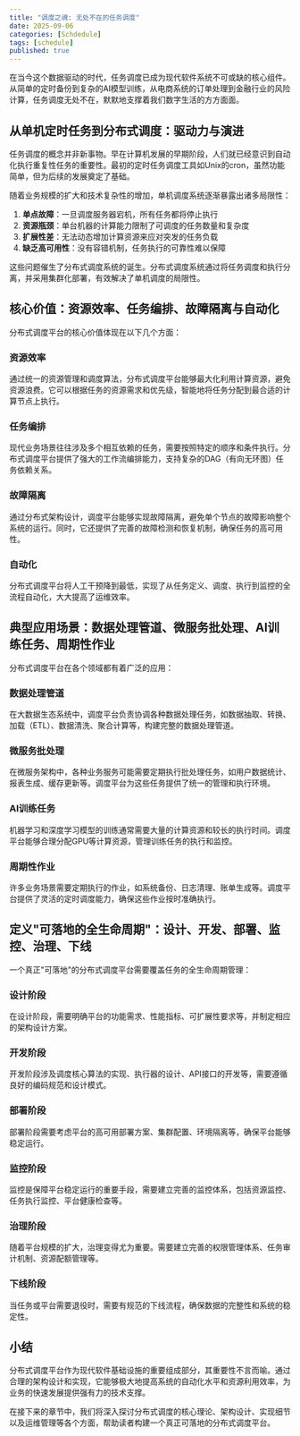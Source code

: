 ```yaml
---
title: "调度之魂: 无处不在的任务调度"
date: 2025-09-06
categories: [Schdedule]
tags: [schedule]
published: true
---
```

在当今这个数据驱动的时代，任务调度已成为现代软件系统不可或缺的核心组件。从简单的定时备份到复杂的AI模型训练，从电商系统的订单处理到金融行业的风险计算，任务调度无处不在，默默地支撑着我们数字生活的方方面面。

## 从单机定时任务到分布式调度：驱动力与演进

任务调度的概念并非新事物。早在计算机发展的早期阶段，人们就已经意识到自动化执行重复性任务的重要性。最初的定时任务调度工具如Unix的cron，虽然功能简单，但为后续的发展奠定了基础。

随着业务规模的扩大和技术复杂性的增加，单机调度系统逐渐暴露出诸多局限性：

1. **单点故障**：一旦调度服务器宕机，所有任务都将停止执行
2. **资源瓶颈**：单台机器的计算能力限制了可调度的任务数量和复杂度
3. **扩展性差**：无法动态增加计算资源来应对突发的任务负载
4. **缺乏高可用性**：没有容错机制，任务执行的可靠性难以保障

这些问题催生了分布式调度系统的诞生。分布式调度系统通过将任务调度和执行分离，并采用集群化部署，有效解决了单机调度的局限性。

## 核心价值：资源效率、任务编排、故障隔离与自动化

分布式调度平台的核心价值体现在以下几个方面：

### 资源效率
通过统一的资源管理和调度算法，分布式调度平台能够最大化利用计算资源，避免资源浪费。它可以根据任务的资源需求和优先级，智能地将任务分配到最合适的计算节点上执行。

### 任务编排
现代业务场景往往涉及多个相互依赖的任务，需要按照特定的顺序和条件执行。分布式调度平台提供了强大的工作流编排能力，支持复杂的DAG（有向无环图）任务依赖关系。

### 故障隔离
通过分布式架构设计，调度平台能够实现故障隔离，避免单个节点的故障影响整个系统的运行。同时，它还提供了完善的故障检测和恢复机制，确保任务的高可用性。

### 自动化
分布式调度平台将人工干预降到最低，实现了从任务定义、调度、执行到监控的全流程自动化，大大提高了运维效率。

## 典型应用场景：数据处理管道、微服务批处理、AI训练任务、周期性作业

分布式调度平台在各个领域都有着广泛的应用：

### 数据处理管道
在大数据生态系统中，调度平台负责协调各种数据处理任务，如数据抽取、转换、加载（ETL）、数据清洗、聚合计算等，构建完整的数据处理管道。

### 微服务批处理
在微服务架构中，各种业务服务可能需要定期执行批处理任务，如用户数据统计、报表生成、缓存更新等。调度平台为这些任务提供了统一的管理和执行环境。

### AI训练任务
机器学习和深度学习模型的训练通常需要大量的计算资源和较长的执行时间。调度平台能够合理分配GPU等计算资源，管理训练任务的执行和监控。

### 周期性作业
许多业务场景需要定期执行的作业，如系统备份、日志清理、账单生成等。调度平台提供了灵活的定时调度能力，确保这些作业按时准确执行。

## 定义"可落地的全生命周期"：设计、开发、部署、监控、治理、下线

一个真正"可落地"的分布式调度平台需要覆盖任务的全生命周期管理：

### 设计阶段
在设计阶段，需要明确平台的功能需求、性能指标、可扩展性要求等，并制定相应的架构设计方案。

### 开发阶段
开发阶段涉及调度核心算法的实现、执行器的设计、API接口的开发等，需要遵循良好的编码规范和设计模式。

### 部署阶段
部署阶段需要考虑平台的高可用部署方案、集群配置、环境隔离等，确保平台能够稳定运行。

### 监控阶段
监控是保障平台稳定运行的重要手段，需要建立完善的监控体系，包括资源监控、任务执行监控、平台健康检查等。

### 治理阶段
随着平台规模的扩大，治理变得尤为重要。需要建立完善的权限管理体系、任务审计机制、资源配额管理等。

### 下线阶段
当任务或平台需要退役时，需要有规范的下线流程，确保数据的完整性和系统的稳定性。

## 小结

分布式调度平台作为现代软件基础设施的重要组成部分，其重要性不言而喻。通过合理的架构设计和实现，它能够极大地提高系统的自动化水平和资源利用效率，为业务的快速发展提供强有力的技术支撑。

在接下来的章节中，我们将深入探讨分布式调度的核心理论、架构设计、实现细节以及运维管理等各个方面，帮助读者构建一个真正可落地的分布式调度平台。